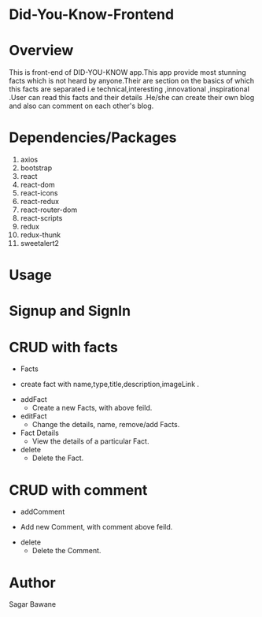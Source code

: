 # Did-You-Know-Frontend
 # Overview

This is front-end of DID-YOU-KNOW app.This app provide most stunning facts which is not heard by anyone.Their are section on the basics of which this facts are separated i.e technical,interesting ,innovational ,inspirational .User can read this facts and their details .He/she can create their own blog and also can comment on each other's blog.

# Dependencies/Packages
1. axios
2. bootstrap
3. react
4. react-dom
5. react-icons
6. react-redux
7. react-router-dom
8. react-scripts
9. redux
10. redux-thunk
11. sweetalert2

# Usage
 # Signup and SignIn
 # CRUD with facts
 * Facts
  - create fact with name,type,title,description,imageLink .
* addFact
  - Create a new Facts, with above feild.
* editFact
  - Change the details, name, remove/add Facts.
* Fact Details
  - View the details of a particular Fact.
* delete
  - Delete the Fact.
  
 # CRUD with comment
 * addComment
  - Add  new Comment, with comment above feild.
* delete
  - Delete the Comment.  
# Author
Sagar Bawane


